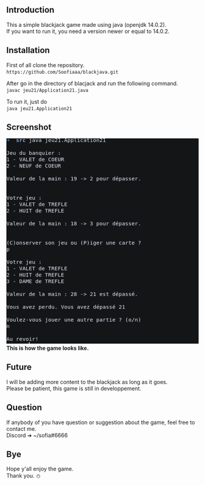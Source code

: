 ## Introduction
This a simple blackjack game made using java (openjdk 14.0.2). <br/>
If you want to run it, you need a version newer or equal to 14.0.2.

## Installation
First of all clone the repository. <br/>
`https://github.com/Soofiaaa/blackjava.git` <br/>

After go in the directory of blacjack and run the following command. <br/>
`javac jeu21/Application21.java`

To run it, just do <br/>
`java jeu21.Application21`

## Screenshot
![screenshot](https://github.com/Soofiaaa/blackjava/blob/main/Screenshot.png) </br>
**This is how the game looks like.**

## Future
I will be adding more content to the blackjack as long as it goes. <br/>
Please be patient, this game is still in developpement.

## Question
If anybody of you have question or suggestion about the game, feel free to contact me. <br/>
Discord ➔ ~/sofia#6666

## Bye
Hope y'all enjoy the game. <br/>
Thank you. :snowman:

